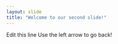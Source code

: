 ```yaml
---
layout: slide
title: "Welcome to our second slide!"
---
```

Edit this line
Use the left arrow to go back!
